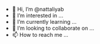 - 👋 Hi, I’m @nattaliyab
- 👀 I’m interested in ...
- 🌱 I’m currently learning ...
- 💞️ I’m looking to collaborate on ...
- 📫 How to reach me ...

<!---
nattaliyab/nattaliyab is a ✨ special ✨ repository because its `README.md` (this file) appears on your GitHub profile.
You can click the Preview link to take a look at your changes.
--->
